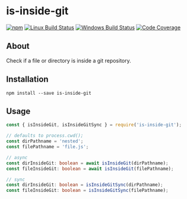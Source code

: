 # is-inside-git

[![npm](https://img.shields.io/npm/v/is-inside-git.svg?label=npm%20version)](https://www.npmjs.com/package/is-inside-git)
[![Linux Build Status](https://img.shields.io/circleci/project/github/chrisblossom/is-inside-git/master.svg?label=linux%20build)](https://circleci.com/gh/chrisblossom/is-inside-git/tree/master)
[![Windows Build Status](https://img.shields.io/appveyor/ci/chrisblossom/is-inside-git/master.svg?label=windows%20build)](https://ci.appveyor.com/project/chrisblossom/is-inside-git/branch/master)
[![Code Coverage](https://img.shields.io/codecov/c/github/chrisblossom/is-inside-git/master.svg)](https://codecov.io/gh/chrisblossom/is-inside-git/branch/master)

## About

Check if a file or directory is inside a git repository.

## Installation

`npm install --save is-inside-git`

## Usage

```ts
const { isInsideGit, isInsideGitSync } = require('is-inside-git');

// defaults to process.cwd();
const dirPathname = 'nested';
const filePathname = 'file.js';

// async
const dirInsideGit: boolean = await isInsideGit(dirPathname);
const fileInsideGit: boolean = await isInsideGit(filePathname);

// sync
const dirInsideGit: boolean = isInsideGitSync(dirPathname);
const fileInsideGit: boolean = isInsideGitSync(filePathname);
```
